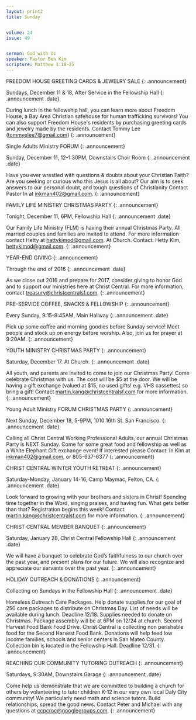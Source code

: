 ```yaml
---
layout: print2
title: Sunday


volume: 24
issue: 49


sermon: God with Us
speaker: Pastor Ben Kim
scripture: Matthew 1:18-25
---
```



FREEDOM HOUSE GREETING CARDS & JEWELRY SALE
{: .announcement}


Sundays, December 11 & 18, After Service in the Fellowship Hall
{: .announcement .date}


During lunch in the fellowship hall, you can learn more about Freedom House, a Bay Area Christian safehouse for human trafficking survivors! You can also support Freedom House's residents by purchasing greeting cards and jewelry made by the residents. Contact Tommy Lee (tommyelee7@gmail.com)
{: .announcement}


Single Adults Ministry FORUM
{: .announcement}


Sunday, December 11, 12-1:30PM, Downstairs Choir Room
{: .announcement .date}


Have you ever wrestled with questions & doubts about your Christian Faith? Are you seeking or curious who this Jesus is all about? Our aim is to seek answers to our personal doubt, and tough questions of Christianity  Contact Pastor In at inkman402@gmail.com.
{: .announcement}


FAMILY LIFE MINISTRY CHRISTMAS PARTY 
{: .announcement}


Tonight, December 11, 6PM, Fellowship Hall
{: .announcement .date}


Our Family Life Ministry (FLM) is having their annual Christmas Party. All married couples and families are invited to attend. For more information contact Hetty at hettykimod@gmail.com.
 At Church. Contact: Hetty Kim, hettykimod@gmail.com.
{: .announcement}


YEAR-END GIVING
{: .announcement}


Through the end of 2016
{: .announcement .date}


As we close out 2016 and prepare for 2017, consider giving to honor God and to support our ministries here at Christ Central. For more information, contact treasury@christcentralsf.com.
{: .announcement}


PRE-SERVICE COFFEE, SNACKS & FELLOWSHIP
{: .announcement}


Every Sunday, 9:15-9:45AM, Main Hallway
{: .announcement .date}


Pick up some coffee and morning goodies before Sunday service! Meet people and stock up on energy before worship. Also, join us for prayer at 9:20AM.
{: .announcement}


YOUTH MINISTRY CHRISTMAS PARTY
{: .announcement}


Saturday, December 17. At Church.
{: .announcement .date}


All youth,  and parents are invited to come to join our Christmas Party! Come celebrate Christmas with us. The cost will be $5 at the door. We will be having a gift exchange (valued at $15, no used gifts! e.g. VHS cassettes) so bring a gift! Contact martin.kang@christcentralsf.com for more information. 
{: .announcement}


Young Adult Ministry FORUM CHRISTMAS PARTY
{: .announcement}


Next Sunday, December 18, 5-9PM, 1010 16th St. San Francisco.
{: .announcement .date}


Calling all Christ Central Working Professional Adults, our annual Christmas Party is NEXT Sunday. Come for some great food and fellowship as well as a White Elephant Gift exchange event! If interested please Contact: In Kim at inkman402@gmail.com, or 805-637-6377
{: .announcement}


CHRIST CENTRAL WINTER YOUTH RETREAT
{: .announcement}


Saturday-Monday, January 14-16, Camp Maymac, Felton, CA.
{: .announcement .date}


Look forward to growing with your brothers and sisters in Christ! Spending time together in the Word, singing praises, and having fun. What gets better than that? Registration begins this week! Contact martin.kang@christcentralsf.com for more information. 
{: .announcement}


CHRIST CENTRAL MEMBER BANQUET
{: .announcement}


Saturday, January 28, Christ Central Fellowship Hall
{: .announcement .date}


We will have a banquet to celebrate God’s faithfulness to our church over the past year, and present plans for our future. We will also recognize and appreciate our servants over the past year. 
{: .announcement}


HOLIDAY OUTREACH & DONATIONS
{: .announcement}


Collecting  on Sundays in the Fellowship Hall
{: .announcement .date}


Homeless Outreach Care Packages. Help donate supplies for our goal of 250 care packages to distribute on Christmas Day. List of needs will be available during lunch. Deadline:12/18. Supplies needed to donate on Christmas. Package assembly will be at 6PM on 12/24 at church.
Second Harvest Food Bank Food Drive. Christ Central is collecting non perishable food for the Second Harvest Food Bank. Donations will help feed low income families, schools and senior centers in San Mateo County. Collection bin is located in the Fellowship Hall. Deadline 12/31.
{: .announcement}


REACHING OUR COMMUNITY TUTORING OUTREACH
{: .announcement}


Saturdays, 9:30AM, Downstairs Garage
{: .announcement .date}


Come help us demonstrate that we are committed to building a church for others by volunteering to tutor children K-12 in our very own local Daly City community! We particularly need math and science tutors. Build relationships, spread the good news. Contact Peter and Michael with any questions at ccpcroc@googlegroups.com.
{: .announcement}
